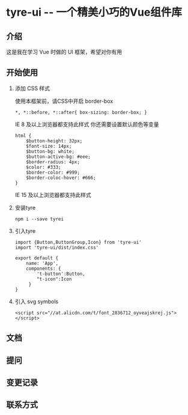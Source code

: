 # tyre-ui -- 一个精美小巧的Vue组件库

## 介绍

这是我在学习 Vue 时做的 UI 框架，希望对你有用

## 开始使用

1. 添加 CSS 样式

    使用本框架前，请CSS中开启 border-box

    ```
    *, *::before, *::after{ box-sizing: border-box; }
    ```
    IE 8 及以上浏览器都支持此样式
    你还需要设置默认颜色等变量
    ```
    html {
        $button-height: 32px;
        $font-size: 14px;
        $button-bg: white;
        $button-active-bg: #eee;
        $border-radius: 4px;
        $color: #333;
        $border-color: #999;
        $border-coloc-hover: #666;
    }
    ```
    IE 15 及以上浏览器都支持此样式

2. 安装tyre
   ```
   npm i --save tyrei
   ```
   
3. 引入tyre
   ```
   import {Button,ButtonGroup,Icon} from 'tyre-ui'
   import 'tyre-ui/dist/index.css'
   
   export default {
       name: 'App',
       components: {
           't-button':Button,
           "t-icon":Icon
        }
   }
   ```

4. 引入 svg symbols
   ```
   <script src="//at.alicdn.com/t/font_2836712_oyveajskrej.js"></script>
   ```
## 文档

## 提问

## 变更记录

## 联系方式


